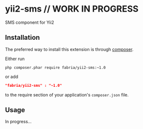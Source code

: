 # yii2-sms // WORK IN PROGRESS
SMS component for Yii2

Installation
------------
The preferred way to install this extension is through [composer](http://getcomposer.org/download/).

Either run

```
php composer.phar require fabria/yii2-sms:~1.0
```
or add

```json
"fabria/yii2-sms" : "~1.0"
```

to the require section of your application's `composer.json` file.

Usage
-----
In progress...